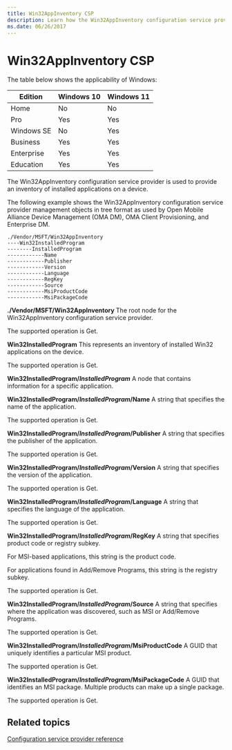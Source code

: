 ```yaml
---
title: Win32AppInventory CSP
description: Learn how the Win32AppInventory configuration service provider (CSP) is used to provide an inventory of installed applications on a device.
ms.date: 06/26/2017
---
```


# Win32AppInventory CSP

The table below shows the applicability of Windows:

|Edition|Windows 10|Windows 11|
|--- |--- |--- |
|Home|No|No|
|Pro|Yes|Yes|
|Windows SE|No|Yes|
|Business|Yes|Yes|
|Enterprise|Yes|Yes|
|Education|Yes|Yes|

The Win32AppInventory configuration service provider is used to provide an inventory of installed applications on a device.

The following example shows the Win32AppInventory configuration service provider management objects in tree format as used by Open Mobile Alliance Device Management (OMA DM), OMA Client Provisioning, and Enterprise DM.

```
./Vendor/MSFT/Win32AppInventory
----Win32InstalledProgram
--------InstalledProgram
------------Name
------------Publisher
------------Version
------------Language
------------RegKey
------------Source
------------MsiProductCode
------------MsiPackageCode
```

<a href="" id="--vendor-msft-win32appinventory"></a>**./Vendor/MSFT/Win32AppInventory**
The root node for the Win32AppInventory configuration service provider.

The supported operation is Get.

<a href="" id="win32installedprogram"></a>**Win32InstalledProgram**
This represents an inventory of installed Win32 applications on the device.

The supported operation is Get.

<a href="" id="win32installedprogram-installedprogram"></a>**Win32InstalledProgram/_InstalledProgram_**
A node that contains information for a specific application.

<a href="" id="win32installedprogram-installedprogram-name"></a>**Win32InstalledProgram/_InstalledProgram_/Name**
A string that specifies the name of the application.

The supported operation is Get.

<a href="" id="win32installedprogram-installedprogram-publisher"></a>**Win32InstalledProgram/_InstalledProgram_/Publisher**
A string that specifies the publisher of the application.

The supported operation is Get.

<a href="" id="win32installedprogram-installedprogram-version"></a>**Win32InstalledProgram/_InstalledProgram_/Version**
A string that specifies the version of the application.

The supported operation is Get.

<a href="" id="win32installedprogram-installedprogram-language"></a>**Win32InstalledProgram/_InstalledProgram_/Language**
A string that specifies the language of the application.

The supported operation is Get.

<a href="" id="win32installedprogram-installedprogram-regkey"></a>**Win32InstalledProgram/_InstalledProgram_/RegKey**
A string that specifies product code or registry subkey.

For MSI-based applications, this string is the product code.

For applications found in Add/Remove Programs, this string is the registry subkey.

The supported operation is Get.

<a href="" id="win32installedprogram-installedprogram-source"></a>**Win32InstalledProgram/_InstalledProgram_/Source**
A string that specifies where the application was discovered, such as MSI or Add/Remove Programs.

The supported operation is Get.

<a href="" id="win32installedprogram-installedprogram-msiproductcode"></a>**Win32InstalledProgram/_InstalledProgram_/MsiProductCode**
A GUID that uniquely identifies a particular MSI product.

The supported operation is Get.

<a href="" id="win32installedprogram-installedprogram-msipackagecode"></a>**Win32InstalledProgram/_InstalledProgram_/MsiPackageCode**
A GUID that identifies an MSI package. Multiple products can make up a single package.

The supported operation is Get.

## Related topics

[Configuration service provider reference](index.yml)
